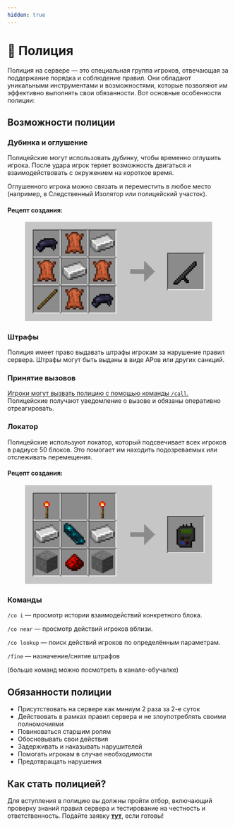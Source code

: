```yaml
---
hidden: true
---
```


# 👮 Полиция

Полиция на сервере — это специальная группа игроков, отвечающая за поддержание порядка и соблюдение правил. Они обладают уникальными инструментами и возможностями, которые позволяют им эффективно выполнять свои обязанности. Вот основные особенности полиции:

## Возможности полиции <a href="#undefined" id="undefined"></a>

### Дубинка и оглушение

Полицейские могут использовать дубинку, чтобы временно оглушить игрока. После удара игрок теряет возможность двигаться и взаимодействовать с окружением на короткое время.

Оглушенного игрока можно связать и переместить в любое место (например, в Следственный Изолятор или полицейский участок).

#### Рецепт создания:

<figure><img src="../../.gitbook/assets/crafting-grid.png" alt=""><figcaption></figcaption></figure>

### Штрафы

Полиция имеет право выдавать штрафы игрокам за нарушение правил сервера. Штрафы могут быть выданы в виде АРов или других санкций.

### Принятие вызовов

[Игроки могут вызвать полицию с помощью команды `/call`.](calls.md) Полицейские получают уведомление о вызове и обязаны оперативно отреагировать.

### Локатор

Полицейские используют локатор, который подсвечивает всех игроков в радиусе 50 блоков. Это помогает им находить подозреваемых или отслеживать перемещения.

#### Рецепт создания:

<figure><img src="../../.gitbook/assets/crafting-grid (1).png" alt=""><figcaption></figcaption></figure>

### Команды

`/co i` — просмотр истории взаимодействий конкретного блока.

`/co near` — просмотр действий игроков вблизи.

`/co lookup` — поиск действий игроков по определённым параметрам.

`/fine` — назначение/снятие штрафов

(больше команд можно посмотреть в канале-обучалке)

## Обязанности полиции

* Присутствовать на сервере как миниум 2 раза за 2-е суток
* Действовать в рамках правил сервера и не злоупотреблять своими полномочиями
* Повиноваться старшим ролям
* Обосновывать свои действия
* Задерживать и наказывать нарушителей
* Помогать игрокам в случае необходимости
* Предотвращать нарушения

## Как стать полицией?

Для вступления в полицию вы должны пройти отбор, включающий проверку знаний правил сервера и тестирование на честность и ответственность. Подайте заявку [**тут**](https://discord.com/channels/1220604471076323348/1301451336839204934), если готовы!

